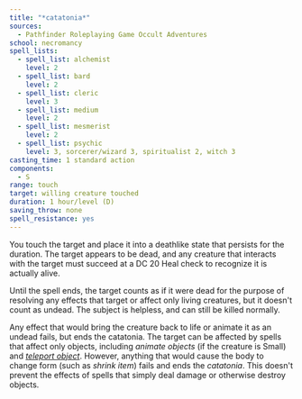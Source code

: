 ```yaml
---
title: "*catatonia*"
sources:
  - Pathfinder Roleplaying Game Occult Adventures
school: necromancy
spell_lists:
  - spell_list: alchemist
    level: 2
  - spell_list: bard
    level: 2
  - spell_list: cleric
    level: 3
  - spell_list: medium
    level: 2
  - spell_list: mesmerist
    level: 2
  - spell_list: psychic
    level: 3, sorcerer/wizard 3, spiritualist 2, witch 3
casting_time: 1 standard action
components:
  - S
range: touch
target: willing creature touched
duration: 1 hour/level (D)
saving_throw: none
spell_resistance: yes
---
```


You touch the target and place it into a deathlike state that persists for the duration. The target appears to be dead, and any creature that interacts with the target must succeed at a DC 20 Heal check to recognize it is actually alive.

Until the spell ends, the target counts as if it were dead for the purpose of resolving any effects that target or affect only living creatures, but it doesn't count as undead. The subject is helpless, and can still be killed normally.

Any effect that would bring the creature back to life or animate it as an undead fails, but ends the catatonia. The target can be affected by spells that affect only objects, including *animate objects* (if the creature is Small) and [*teleport object*](/spells/teleport-object/). However, anything that would cause the body to change form (such as *shrink item*) fails and ends the *catatonia*. This doesn't prevent the effects of spells that simply deal damage or otherwise destroy objects.
